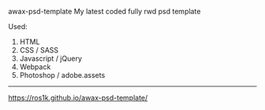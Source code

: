 awax-psd-template
My latest coded fully rwd psd template

Used: 
1. HTML
2. CSS / SASS
3. Javascript / jQuery
4. Webpack
5. Photoshop / adobe.assets

--------------------------------------------------------------------------------------------------
https://ros1k.github.io/awax-psd-template/
